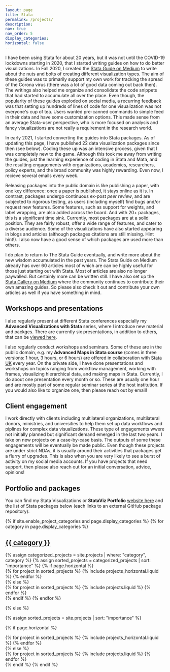 ```yaml
---
layout: page
title: Stata
permalink: /projects/
description:
nav: true
nav_order: 5
display_categories: 
horizontal: false
---
```


I have been using Stata for about 20 years, but it was not until the COVID-19 lockdowns starting in 2020, that I started writing guides on how to do better visualizations. In Fall 2020, I created the [Stata Guide on Medium](https://medium.com/the-stata-guide) to write about the nuts and bolts of creating different visualization types. The aim of these guides was to primarily support my own work for tracking the spread of the Corona virus (there was a lot of good data coming out back then). The writings also helped me organize and consolidate the code snippets that had started to accumulate all over the place. Even though, the popularity of these guides exploded on social media, a recurring feedback was that setting up hundreds of lines of code for one visualization was not everyone's cup of tea. Users wanted pre-canned commands to simple feed in their data and have some customization options. This made sense from an average Stata-user perspective, who is more focused on analysis and fancy visualizations are not really a requirement in the research world.

In early 2021, I started converting the guides into Stata packages. As of updating this page, I have published 22 data visualization packages since then (see below). Coding these up was an intensive process, given that I was completely new to the game. Although this took me away from writing the guides, just the learning experience of coding in Stata and Mata, and the resulting engagements with organizations, academics, researchers, policy experts, and the broad community was highly rewarding. Even now, I recieve several emails every week. 

Releasing packages into the public domain is like publishing a paper, with one key difference: once a paper is published, it stays online as it is. In contrast, packages undergo continuous ex-post *peer review*, and are subjected to rigorous testing, as users (including myself) find bugs and/or request new features. Some features, such as support for weights, and label wrapping, are also added across the board. And with 20+ packages, this is a significant time sink. Currently, most packages are at a solid position. They are fairly robust, offer a wide range of features, and cater to a diverse audience. Some of the visualizations have also started appearing in blogs and articles (although packages citations are still missing. Hint hint!). I also now have a good sense of which packages are used more than others.

I do plan to return to The Stata Guide eventually, and write more about the new wisdom accumulated in the past years. The Stata Guide on Medium already has over 60 articles most of which are can be highly useful for those just starting out with Stata. Most of articles are also no longer paywalled. But certainly more can be written still. I have also set up the [Stata Gallery on Medium](https://medium.com/the-stata-gallery) where the community continues to contribute their own amazing guides. So please also check it out and contribute your own articles as well if you have something in mind.

## Workshops and presentations
I also regularly present at different Stata conferences especially my **Advanced Visualizations with Stata** series, where I introduce new material and packges. There are currently six presentations, in addition to others, that can be [viewed here](https://github.com/asjadnaqvi/The-Stata-Guide/tree/master/presentations).

I also regularly conduct workshops and seminars. Some of these are in the public domain, e.g. my **Advanced Maps in Stata course** (comes in three versions: 1 hour, 3 hours, or 6 hours) are offered in collaboration with [Stata UK](https://www.stata-uk.com/) every year. On the private side, I have done presentations and workshops on topics ranging from workflow management, working with frames, visualizing hierarchical data, and making maps in Stata. Currently, I do about one presentation every month or so. These are usually one hour and are mostly part of some regular seminar series at the host institution. If you would also like to organize one, then please reach out by email! 

## Client engagement
I work directly with clients including multilateral organizations, multilateral donors, ministries, and universities to help them set up data workflows and piplines for complex data visualizations. These type of engagements wwere not initially planned but significant demand emerged in the last two years. I take on new projects on a case-by-case basis. The outputs of some these engagements will be eventually be made public. Even though these projects are under strict NDAs, it is usually around their activities that packages get a flurry of upgrades. This is also when you are very likely to see a burst of activity on my social media accounts. If you have projects that need support, then please also reach out for an initial conversation, advice, opinions! 

## Portfolio and packages
You can find my Stata Visualizations or **StataViz Portfolio** [website here](https://asjadnaqvi.github.io/stata-portfolio/tags/portfolio/) and the list of Stata packages below (each links to an external GitHub package repository):

<!-- pages/projects.md -->
<div class="projects">
{% if site.enable_project_categories and page.display_categories %}
  <!-- Display categorized projects -->
  {% for category in page.display_categories %}
  <a id="{{ category }}" href=".#{{ category }}">
    <h2 class="category">{{ category }}</h2>
  </a>
  {% assign categorized_projects = site.projects | where: "category", category %}
  {% assign sorted_projects = categorized_projects | sort: "importance" %}
  <!-- Generate cards for each project -->
  {% if page.horizontal %}
  <div class="container">
    <div class="row row-cols-1 row-cols-md-2">
    {% for project in sorted_projects %}
      {% include projects_horizontal.liquid %}
    {% endfor %}
    </div>
  </div>
  {% else %}
  <div class="row row-cols-1 row-cols-md-3">
    {% for project in sorted_projects %}
      {% include projects.liquid %}
    {% endfor %}
  </div>
  {% endif %}
  {% endfor %}

{% else %}

<!-- Display projects without categories -->

{% assign sorted_projects = site.projects | sort: "importance" %}

  <!-- Generate cards for each project -->

{% if page.horizontal %}

  <div class="container">
    <div class="row row-cols-1 row-cols-md-2">
    {% for project in sorted_projects %}
      {% include projects_horizontal.liquid %}
    {% endfor %}
    </div>
  </div>
  {% else %}
  <div class="row row-cols-1 row-cols-md-3">
    {% for project in sorted_projects %}
      {% include projects.liquid %}
    {% endfor %}
  </div>
  {% endif %}
{% endif %}
</div>